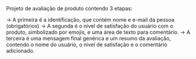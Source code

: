 Projeto de avaliação de produto contendo 3 etapas:

-> A primeira é a identificação, que contém nome e e-mail da pessoa (obrigatórios)
-> A segunda é o nível de satisfação do usuário com o produto, simbolizado por emojis, e uma área de texto para comentário.
-> A terceira é uma mensagem final genérica e um resumo da avaliação, contendo o nome do usuário, o nível de satisfação e o comentário adicionado.
